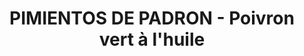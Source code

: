 ---
auteur: Auré
categories:
- Accompagnement
check: Non
checkAlwaysOk: false
cuisson: Oui
draft: false
ingredients:
  epices: []
  legumes:
  - commentaire: à mettre dans l'assiette à côté
    quantite: 2.7
    title: Olives noires entières
    unit: Kg
  - quantite: 4
    title: Ail
    unit: tête·s
  - quantite: 10
    title: Poivron long vert (corne de boeuf)
    unit: Kg
  lof:
  - quantite: 2
    title: Huile végétale
    unit: litre
  sec: []
layout: recettes
plate: 100
preparation: "Laver les poivrons, les laisser entier.\n\nPeler et émincer grossièrement\
  \ l'ail.\n\nPréchauffer le four à 200 °C.\n\nDans un gros bac mélanger les pimientos,\
  \ l'ail avec l'huile et pas mal de sel. Verser dans plusieurs bac gastro et faire\
  \ cuire au four, en remuant régulièrement. Changer les gastro d'étage. Faire cuire\
  \ jusqu'à ce que les poivrons soient tendres et boursouflés. \n\nAu service couper\
  \ le légume dans la longueur et servir une moitié par personne.\n\nPoser les olives\
  \ noires dans l'assiette au service (env.5/pers)"
publishDate: 2024-06-16 16:11:00+00:00
quantite_desc: un demi poivron long par personne
regime:
- vegan
region: Portugal
temperature: Chaud
title: PIMIENTOS DE PADRON - Poivron vert à l'huile
titleslug: pimientos-de-padron-poivron-vert-a-lhuile_01fbszqb
type: entree
uuid: 01fbszqb
---
